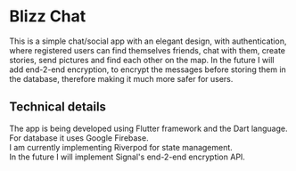 # Blizz Chat
This is a simple chat/social app with an elegant design, with authentication, where registered users can find themselves friends, chat with them, create stories, send pictures and find each other on the map. In the future I will add end-2-end encryption, to encrypt the messages before storing them in the database, therefore making it much more safer for users. 

## Technical details
The app is being developed using Flutter framework and the Dart language.<br>
For database it uses Google Firebase.<br>
I am currently implementing Riverpod for state management.<br>
In the future I will implement Signal's end-2-end encryption API.

